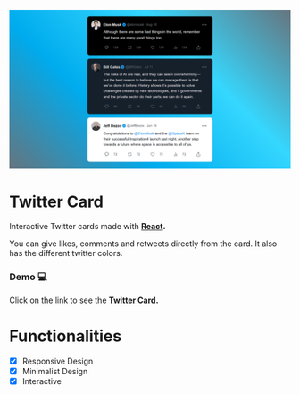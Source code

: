 ![image](https://github.com/andyminyety/twitter-card/blob/c96312151616068e1c6bf777181b01430a6958bd/public/img/screenshot.png)

# Twitter Card

Interactive Twitter cards made with **[React](https://es.react.dev/).** 

You can give likes, comments and retweets directly from the card. It also has the different twitter colors.

### Demo :computer:

Click on the link to see the **[Twitter Card](https://andyminyety.github.io/twitter-card/).**

# Functionalities

- [x] Responsive Design
- [x] Minimalist Design
- [x] Interactive
